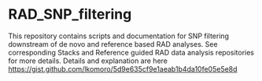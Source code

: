# RAD_SNP_filtering
This repository contains scripts and documentation for SNP filtering downstream of de novo and reference based RAD analyses. See corresponding Stacks and Reference guided RAD data analysis repositories for more details. Details and explanation are here https://gist.github.com/lkomoro/5d9e635cf9e1aeab1b4da10fe05e5e8d

